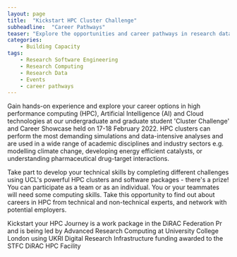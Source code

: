 ```yaml
---
layout: page
title:  "Kickstart HPC Cluster Challenge"
subheadline:  "Career Pathways"
teaser: "Explore the opportunities and career pathways in research data, research software, & infrastructure"
categories:
    - Building Capacity
tags:
    - Research Software Engineering
    - Research Computing
    - Research Data
    - Events
    - career pathways
---
```



Gain hands-on experience and explore your career options in high performance computing (HPC), Artificial Intelligence (AI) and Cloud technologies at our undergraduate and graduate student 'Cluster Challenge' and Career Showcase held on 17-18 February 2022. HPC clusters can perform the most demanding simulations and data-intensive analyses and are used in a wide range of academic disciplines and industry sectors e.g. modelling climate change, developing energy efficient catalysts, or understanding pharmaceutical drug-target interactions.  

 Take part to develop your technical skills by completing different challenges using UCL's powerful HPC clusters and software packages - there's a prize! You can participate as a team or as an individual. You or your teammates will need some computing skills. Take this opportunity to find out about careers in HPC  from technical and non-technical experts, and network with potential employers. 

Kickstart your HPC Journey is a work package in the DiRAC Federation Pr and is being led by Advanced Research Computing at University College London using UKRI Digital Research Infrastructure funding awarded to the STFC DiRAC HPC Facility
